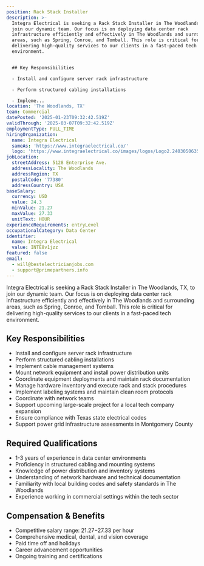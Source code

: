 ```yaml
---
position: Rack Stack Installer
description: >-
  Integra Electrical is seeking a Rack Stack Installer in The Woodlands, TX, to
  join our dynamic team. Our focus is on deploying data center rack
  infrastructure efficiently and effectively in The Woodlands and surrounding
  areas, such as Spring, Conroe, and Tomball. This role is critical for
  delivering high-quality services to our clients in a fast-paced tech
  environment.


  ## Key Responsibilities

  - Install and configure server rack infrastructure

  - Perform structured cabling installations

  - Impleme...
location: 'The Woodlands, TX'
team: Commercial
datePosted: '2025-01-23T09:32:42.519Z'
validThrough: '2025-03-07T09:32:42.519Z'
employmentType: FULL_TIME
hiringOrganization:
  name: Integra Electrical
  sameAs: 'https://www.integraelectrical.co/'
  logo: 'https://www.integraelectrical.co/images/logos/Logo2.2403050635216.png'
jobLocation:
  streetAddress: 5128 Enterprise Ave.
  addressLocality: The Woodlands
  addressRegion: TX
  postalCode: '77380'
  addressCountry: USA
baseSalary:
  currency: USD
  value: 24.3
  minValue: 21.27
  maxValue: 27.33
  unitText: HOUR
experienceRequirements: entryLevel
occupationalCategory: Data Center
identifier:
  name: Integra Electrical
  value: INTE8v1jzz
featured: false
email:
  - will@bestelectricianjobs.com
  - support@primepartners.info
---
```




Integra Electrical is seeking a Rack Stack Installer in The Woodlands, TX, to join our dynamic team. Our focus is on deploying data center rack infrastructure efficiently and effectively in The Woodlands and surrounding areas, such as Spring, Conroe, and Tomball. This role is critical for delivering high-quality services to our clients in a fast-paced tech environment.

## Key Responsibilities
- Install and configure server rack infrastructure
- Perform structured cabling installations
- Implement cable management systems
- Mount network equipment and install power distribution units
- Coordinate equipment deployments and maintain rack documentation
- Manage hardware inventory and execute rack and stack procedures
- Implement labeling systems and maintain clean room protocols
- Coordinate with network teams
- Support upcoming large-scale project for a local tech company expansion
- Ensure compliance with Texas state electrical codes
- Support power grid infrastructure assessments in Montgomery County

## Required Qualifications
- 1-3 years of experience in data center environments
- Proficiency in structured cabling and mounting systems
- Knowledge of power distribution and inventory systems
- Understanding of network hardware and technical documentation
- Familiarity with local building codes and safety standards in The Woodlands
- Experience working in commercial settings within the tech sector

## Compensation & Benefits
- Competitive salary range: $21.27-$27.33 per hour
- Comprehensive medical, dental, and vision coverage
- Paid time off and holidays
- Career advancement opportunities
- Ongoing training and certifications
